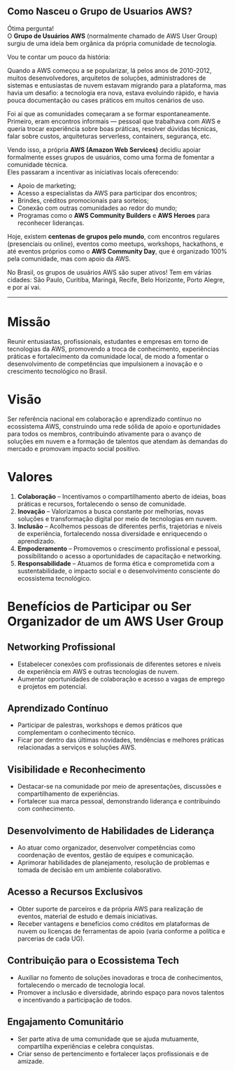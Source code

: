 ﻿## Como Nasceu o Grupo de Usuarios AWS?

Ótima pergunta!  
O **Grupo de Usuários AWS** (normalmente chamado de AWS User Group) surgiu de uma ideia bem orgânica da própria comunidade de tecnologia.

Vou te contar um pouco da história:

Quando a AWS começou a se popularizar, lá pelos anos de 2010-2012, muitos desenvolvedores, arquitetos de soluções, administradores de sistemas e entusiastas de nuvem estavam migrando para a plataforma, mas havia um desafio: a tecnologia era nova, estava evoluindo rápido, e havia pouca documentação ou cases práticos em muitos cenários de uso.

Foi aí que as comunidades começaram a se formar espontaneamente.  
Primeiro, eram encontros informais — pessoal que trabalhava com AWS e queria trocar experiência sobre boas práticas, resolver dúvidas técnicas, falar sobre custos, arquiteturas serverless, containers, segurança, etc. 

Vendo isso, a própria **AWS (Amazon Web Services)** decidiu apoiar formalmente esses grupos de usuários, como uma forma de fomentar a comunidade técnica.  
Eles passaram a incentivar as iniciativas locais oferecendo:
- Apoio de marketing;
- Acesso a especialistas da AWS para participar dos encontros;
- Brindes, créditos promocionais para sorteios;
- Conexão com outras comunidades ao redor do mundo;
- Programas como o **AWS Community Builders** e **AWS Heroes** para reconhecer lideranças.

Hoje, existem **centenas de grupos pelo mundo**, com encontros regulares (presenciais ou online), eventos como meetups, workshops, hackathons, e até eventos próprios como o **AWS Community Day**, que é organizado 100% pela comunidade, mas com apoio da AWS.

No Brasil, os grupos de usuários AWS são super ativos! Tem em várias cidades: São Paulo, Curitiba, Maringá, Recife, Belo Horizonte, Porto Alegre, e por aí vai.

---

# Missão
Reunir entusiastas, profissionais, estudantes e empresas em torno de tecnologias da AWS, promovendo a troca de conhecimento, experiências práticas e fortalecimento da comunidade local, de modo a fomentar o desenvolvimento de competências que impulsionem a inovação e o crescimento tecnológico no Brasil.

# Visão
Ser referência nacional em colaboração e aprendizado contínuo no ecossistema AWS, construindo uma rede sólida de apoio e oportunidades para todos os membros, contribuindo ativamente para o avanço de soluções em nuvem e a formação de talentos que atendam às demandas do mercado e promovam impacto social positivo.

# Valores
1. **Colaboração** – Incentivamos o compartilhamento aberto de ideias, boas práticas e recursos, fortalecendo o senso de comunidade.  
2. **Inovação** – Valorizamos a busca constante por melhorias, novas soluções e transformação digital por meio de tecnologias em nuvem.  
3. **Inclusão** – Acolhemos pessoas de diferentes perfis, trajetórias e níveis de experiência, fortalecendo nossa diversidade e enriquecendo o aprendizado.  
4. **Empoderamento** – Promovemos o crescimento profissional e pessoal, possibilitando o acesso a oportunidades de capacitação e networking.  
5. **Responsabilidade** – Atuamos de forma ética e comprometida com a sustentabilidade, o impacto social e o desenvolvimento consciente do ecossistema tecnológico.

# Benefícios de Participar ou Ser Organizador de um AWS User Group

## Networking Profissional
   - Estabelecer conexões com profissionais de diferentes setores e níveis de experiência em AWS e outras tecnologias de nuvem.  
   - Aumentar oportunidades de colaboração e acesso a vagas de emprego e projetos em potencial.

## Aprendizado Contínuo
   - Participar de palestras, workshops e demos práticos que complementam o conhecimento técnico.  
   - Ficar por dentro das últimas novidades, tendências e melhores práticas relacionadas a serviços e soluções AWS.

## Visibilidade e Reconhecimento
   - Destacar-se na comunidade por meio de apresentações, discussões e compartilhamento de experiências.  
   - Fortalecer sua marca pessoal, demonstrando liderança e contribuindo com conhecimento.

## Desenvolvimento de Habilidades de Liderança
   - Ao atuar como organizador, desenvolver competências como coordenação de eventos, gestão de equipes e comunicação.  
   - Aprimorar habilidades de planejamento, resolução de problemas e tomada de decisão em um ambiente colaborativo.

## Acesso a Recursos Exclusivos
   - Obter suporte de parceiros e da própria AWS para realização de eventos, material de estudo e demais iniciativas.  
   - Receber vantagens e benefícios como créditos em plataformas de nuvem ou licenças de ferramentas de apoio (varia conforme a política e parcerias de cada UG).

## Contribuição para o Ecossistema Tech
   - Auxiliar no fomento de soluções inovadoras e troca de conhecimentos, fortalecendo o mercado de tecnologia local.  
   - Promover a inclusão e diversidade, abrindo espaço para novos talentos e incentivando a participação de todos.

## Engajamento Comunitário
   - Ser parte ativa de uma comunidade que se ajuda mutuamente, compartilha experiências e celebra conquistas.  
   - Criar senso de pertencimento e fortalecer laços profissionais e de amizade.

